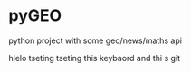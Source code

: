 # pyGEO
python project with some geo/news/maths api


hlelo tseting tseting this keybaord and thi s git